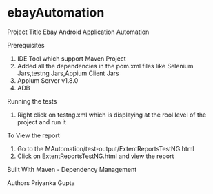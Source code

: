 # ebayAutomation

Project Title
Ebay Android Application Automation

Prerequisites
1. IDE Tool which support Maven Project
2. Added all the dependencies in the pom.xml files
like Selenium Jars,testng Jars,Appium Client Jars
3. Appium Server v1.8.0
4. ADB
 
Running the tests
1. Right click on testng.xml which is displaying at the rool level of the project and run it

To View the report
1. Go to the MAutomation/test-output/ExtentReportsTestNG.html
2. Click on ExtentReportsTestNG.html and view the report

Built With 
Maven - Dependency Management

Authors
Priyanka Gupta